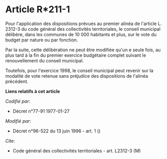 # Article R*211-1

Pour l'application des dispositions prévues au premier alinéa de l'article L. 2312-3 du code général des collectivités
territoriales, le conseil municipal délibère, dans les communes de 10 000 habitants et plus, sur le vote du budget par nature
ou par fonction.

Par la suite, cette délibération ne peut être modifiée qu'un     e seule fois, au plus tard à la fin du premier exercice
budgétaire complet suivant le renouvellement du conseil municipal.

Toutefois, pour l'exercice 1998, le conseil municipal peut revenir sur la modalité de vote retenue sans préjudice des
dispositions de l'alinéa précédent.

**Liens relatifs à cet article**

_Codifié par_:

  - Décret n°77-91 1977-01-27

_Modifié par_:

  - Décret n°96-522 du 13 juin 1996 - art. 1 ()

_Cite_:

  - Code général des collectivités territoriales - art. L2312-3 (M)
